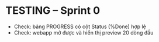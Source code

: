 # TESTING – Sprint 0
- Check: bảng PROGRESS có cột Status (%Done) hợp lệ
- Check: webapp mở được và hiển thị preview 20 dòng đầu
